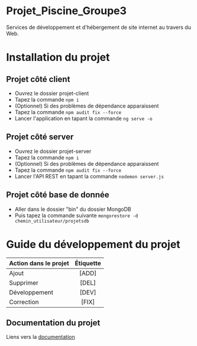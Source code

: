 # Projet_Piscine_Groupe3
Services de développement et d'hébergement de site internet au travers du Web.

# Installation du projet

## Projet côté client

+ Ouvrez le dossier projet-client
+ Tapez la commande `npm i`
+ (Optionnel) Si des problèmes de dépendance apparaissent
+ Tapez la commande `npm audit fix --force`
+ Lancer l'application en tapant la commande `ng serve -o`


## Projet côté server

+ Ouvrez le dossier projet-server
+ Tapez la commande `npm i`
+ (Optionnel) Si des problèmes de dépendance apparaissent
+ Tapez la commande `npm audit fix --force`
+ Lancer l'API REST en tapant la commande `nodemon server.js`


## Projet côté base de donnée

+ Aller dans le dossier "bin" du dossier MongoDB
+ Puis tapez la commande suivante `mongorestore -d chemin_utilisateur/projetsdb`


# Guide du développement du projet

| Action dans le projet |    Étiquette    |
| :---------------      |:---------------:|
| Ajout                 |      [ADD]      |
| Supprimer             |      [DEL]      |
| Développement         |      [DEV]      |
| Correction            |      [FIX]      |

## Documentation du projet

Liens vers la [documentation](https://rext2507.github.io/Projet_Piscine_Groupe3/projet-client/documentation/index.html)

